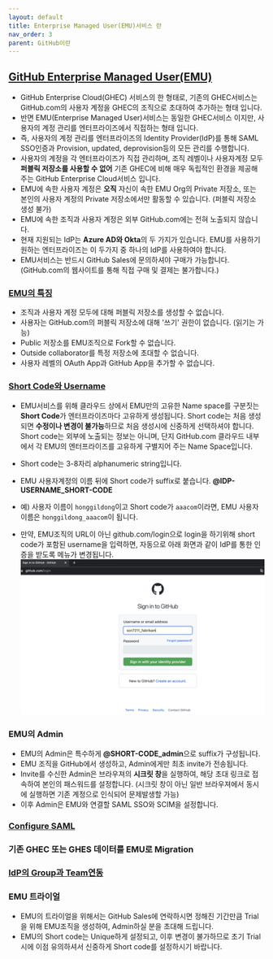 ```yaml
---
layout: default
title: Enterprise Managed User(EMU)서비스 란
nav_order: 3
parent: GitHub이란
---
```



## [GitHub Enterprise Managed User(EMU)](https://docs.github.com/en/enterprise-cloud@latest/admin/identity-and-access-management/managing-iam-with-enterprise-managed-users/about-enterprise-managed-users)
  - GitHub Enterprise Cloud(GHEC) 서비스의 한 형태로, 기존의 GHEC서비스는 GitHub.com의 사용자 계정을 GHEC의 조직으로 초대하여 추가하는 형태 입니다.
  - 반면 EMU(Enterprise Managed User)서비스는 동일한 GHEC서비스 이지만, 사용자의 계정 관리를 엔터프라이즈에서 직접하는 형태 입니다. 
  - 즉, 사용자의 계정 관리를 엔터프라이즈의 Identity Provider(IdP)를 통해 SAML SSO인증과 Provision, updated, deprovision등의 모든 관리를 수행합니다. 
  - 사용자의 계정을 각 엔터프라이즈가 직접 관리하며, 조직 레벨이나 사용자계정 모두 **퍼블릭 저장소를 사용할 수 없어** 기존 GHEC에 비해 매우 독립적인 환경을 제공해 주는 GitHub Enterprise Cloud서비스 입니다.
  - EMU에 속한 사용자 계정은 **오직** 자신이 속한 EMU Org의 Private 저장소, 또는 본인의 사용자 계정의 Private 저장소에서만 활동할 수 있습니다. (퍼블릭 저장소 생성 불가)
  - EMU에 속한 조직과 사용자 계정은 외부 GitHub.com에는 전혀 노출되지 않습니다. 
  - 현재 지원되는 IdP는 **Azure AD와 Okta**의 두 가지가 있습니다. EMU를 사용하기 원하는 엔터프라이즈는 이 두가지 중 하나의 IdP를 사용하여야 합니다. 
  - EMU서비스는 반드시 GitHub Sales에 문의하셔야 구매가 가능합니다. (GitHub.com의 웹사이트를 통해 직접 구매 및 결제는 불가합니다.)
  
### [EMU의 특징](https://docs.github.com/en/enterprise-cloud@latest/admin/identity-and-access-management/managing-iam-with-enterprise-managed-users/about-enterprise-managed-users#abilities-and-restrictions-of-managed-users) 
  - 조직과 사용자 계정 모두에 대해 퍼블릭 저장소를 생성할 수 없습니다. 
  - 사용자는 GitHub.com의 퍼블릭 저장소에 대해 '쓰기' 권한이 없습니다. (읽기는 가능)
  - Public 저장소를 EMU조직으로 Fork할 수 없습니다.
  - Outside collaborator를 특정 저장소에 초대할 수 없습니다. 
  - 사용자 레벨의 OAuth App과 GitHub App을 추가할 수 없습니다. 
  
### [Short Code와 Username](https://docs.github.com/en/enterprise-cloud@latest/admin/identity-and-access-management/managing-iam-with-enterprise-managed-users/about-enterprise-managed-users#usernames-and-profile-information)
  - EMU서비스를 위해 클라우드 상에서 EMU만의 고유한 Name space를 구분짓는 **Short Code**가 엔터프라이즈마다 고유하게 생성됩니다. Short code는 처음 생성되면 **수정이나 변경이 불가능**하므로 처음 생성시에 신중하게 선택하셔야 합니다. Short code는 외부에 노출되는 정보는 아니며, 단지 GitHub.com 클라우드 내부에서 각 EMU의 엔터프라이즈를 고유하게 구별지어 주는 Name Space입니다.
  - Short code는 3-8자리 alphanumeric string입니다.
  - EMU 사용자계정의 이름 뒤에 Short code가 suffix로 붙습니다. 
    **@IDP-USERNAME_SHORT-CODE** 

  - 예) 사용자 이름이 `honggildong`이고 Short code가 `aaacom`이라면, EMU 사용자이름은 `honggildong_aaacom`이 됩니다. 
  - 만약, EMU조직의 URL이 아닌 github.com/login으로 login을 하기위해 short code가 포함된 username을 입력하면, 자동으로 아래 화면과 같이 IdP를 통한 인증을 받도록 메뉴가 변경됩니다.
    <img src="/assets/images/emu_login.png">

### EMU의 Admin
  - EMU의 Admin은 특수하게 **@SHORT-CODE_admin**으로 suffix가 구성됩니다. 
  - EMU 조직을 GitHub에서 생성하고, Admin에게만 최초 invite가 전송됩니다. 
  - Invite를 수신한 Admin은 브라우져의 **시크릿 창**을 실행하여, 해당 초대 링크로 접속하여 본인의 패스워드를 설정합니다. (시크릿 창이 아닌 일반 브라우져에서 동시에 실행하면 기존 계정으로 인식되어 문제발생할 가능)
  - 이후 Admin은 EMU와 연결할 SAML SSO와 SCIM을 설정합니다. 

### [Configure SAML](https://docs.github.com/en/enterprise-cloud@latest/admin/identity-and-access-management/managing-iam-with-enterprise-managed-users/configuring-saml-single-sign-on-for-enterprise-managed-users#configuring-your-identity-provider)

### 기존 GHEC 또는 GHES 데이터를 EMU로 Migration

### [IdP의 Group과 Team연동](https://docs.github.com/en/enterprise-cloud@latest/admin/identity-and-access-management/managing-iam-with-enterprise-managed-users/managing-team-memberships-with-identity-provider-groups#managing-the-connection-between-an-existing-team-and-an-idp-group)

### EMU 트라이얼
   - EMU의 트라이얼을 위해서는 GitHub Sales에 연락하시면 정해진 기간만큼 Trial을 위해 EMU조직을 생성하여, Admin하실 분을 초대해 드립니다. 
   - EMU의 Short code는 Unique하게 설정되고, 이후 변경이 불가하므로 초기 Trial시에 이점 유의하셔서 신중하게 Short code를 설정하시기 바랍니다. 
    
